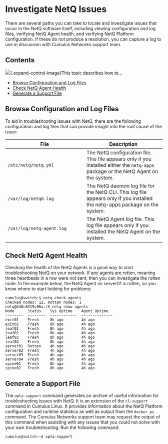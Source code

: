 # Investigate NetQ Issues

There are several paths you can take to locate and investigate issues
that occur in the NetQ software itself, including viewing configuration
and log files, verifying NetQ Agent health, and verifying NetQ Platform
configuration. If these do not produce a resolution, you can capture a
log to use in discussion with Cumulus Networks support team.

## Contents

![](images/icons/grey_arrow_down.png){.expand-control-image}This topic
describes how to...

-   [Browse Configuration and Log
    Files](#InvestigateNetQIssues-BrowseConfigurationandLogFiles)
-   [Check NetQ Agent
    Health](#InvestigateNetQIssues-CheckNetQAgentHealth)
-   [Generate a Support
    File](#InvestigateNetQIssues-GenerateaSupportFile)

## Browse Configuration and Log Files

To aid in troubleshooting issues with NetQ, there are the following
configuration and log files that can provide insight into the root cause
of the issue:

<table>
<colgroup>
<col style="width: 50%" />
<col style="width: 50%" />
</colgroup>
<thead>
<tr class="header">
<th>File</th>
<th>Description</th>
</tr>
</thead>
<tbody>
<tr class="odd">
<td><code>/etc/netq/netq.yml </code></td>
<td>The NetQ configuration file. This file appears only if you installed either the <code>netq-apps</code> package or the NetQ Agent on the system.</td>
</tr>
<tr class="even">
<td><code>/var/log/netqd.log</code> </td>
<td>The NetQ daemon log file for the NetQ CLI. This log file appears only if you installed the netq-apps package on the system.</td>
</tr>
<tr class="odd">
<td><p><code>/var/log/netq-agent.log</code></p></td>
<td>The NetQ Agent log file. This log file appears only if you installed the NetQ Agent on the system.</td>
</tr>
</tbody>
</table>

## Check NetQ Agent Health

Checking the health of the NetQ Agents is a good way to start
troubleshooting NetQ on your network. If any agents are rotten, meaning
three heartbeats in a row were not sent, then you can investigate the
rotten node. In the example below, the NetQ Agent on server01 is rotten,
so you know where to start looking for problems:

    cumulus@switch:$ netq check agents 
    Checked nodes: 12, Rotten nodes: 1
    netq@446c0319c06a:/$ netq show agents 
    Node      Status    Sys Uptime    Agent Uptime
    --------  --------  ------------  --------------
    exit01    Fresh     8h ago        4h ago
    exit02    Fresh     8h ago        4h ago
    leaf01    Fresh     8h ago        4h ago
    leaf02    Fresh     8h ago        4h ago
    leaf03    Fresh     8h ago        4h ago
    leaf04    Fresh     8h ago        4h ago
    server01  Rotten    4h ago        4h ago
    server02  Fresh     4h ago        4h ago
    server03  Fresh     4h ago        4h ago
    server04  Fresh     4h ago        4h ago
    spine01   Fresh     8h ago        4h ago
    spine02   Fresh     8h ago        4h ago

## Generate a Support File

The `opta-support` command generates an archive of useful information
for troubleshooting issues with NetQ. It is an extension of the
`cl-support` command in Cumulus Linux. It provides information about the
NetQ Platform configuration and runtime statistics as well as output
from the `docker ps` command. The Cumulus Networks support team may
request the output of this command when assisting with any issues that
you could not solve with your own troubleshooting. Run the following
command:

``` text
cumulus@switch:~$ opta-support
```
